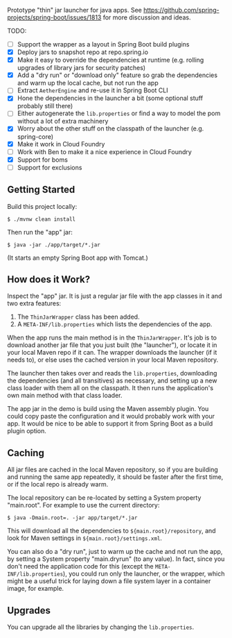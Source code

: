 Prototype "thin" jar launcher for java apps. See https://github.com/spring-projects/spring-boot/issues/1813 for more discussion and ideas.

TODO:

* [ ] Support the wrapper as a layout in Spring Boot build plugins
* [X] Deploy jars to snapshot repo at repo.spring.io
* [X] Make it easy to override the dependencies at runtime (e.g. rolling upgrades of library jars for security patches)
* [X] Add a "dry run" or "download only" feature so grab the dependencies and warm up the local cache, but not run the app
* [ ] Extract `AetherEngine` and re-use it in Spring Boot CLI
* [X] Hone the dependencies in the launcher a bit (some optional stuff probably still there)
* [ ] Either autogenerate the `lib.properties` or find a way to model the pom without a lot of extra machinery
* [X] Worry about the other stuff on the classpath of the launcher (e.g. spring-core)
* [X] Make it work in Cloud Foundry
* [ ] Work with Ben to make it a nice experience in Cloud Foundry
* [X] Support for boms
* [ ] Support for exclusions

## Getting Started

Build this project locally:

```
$ ./mvnw clean install
```

Then run the "app" jar:

```
$ java -jar ./app/target/*.jar
```

(It starts an empty Spring Boot app with Tomcat.)

## How does it Work?

Inspect the "app" jar. It is just a regular jar file with the app
classes in it and two extra features:

1. The `ThinJarWrapper` class has been added.
2. A `META-INF/lib.properties` which lists the dependencies of the app.

When the app runs the main method is in the `ThinJarWrapper`. It's job
is to download another jar file that you just built (the "launcher"),
or locate it in your local Maven repo if it can. The wrapper downloads
the launcher (if it needs to), or else uses the cached version in your
local Maven repository.

The launcher then takes over and reads the `lib.properties`,
downloading the dependencies (and all transitives) as necessary, and
setting up a new class loader with them all on the classpath. It then
runs the application's own main method with that class loader.

The app jar in the demo is build using the Maven assembly plugin. You
could copy paste the configuration and it would probably work with
your app. It would be nice to be able to support it from Spring Boot
as a build plugin option.

## Caching

All jar files are cached in the local Maven repository, so if you are
building and running the same app repeatedly, it should be faster
after the first time, or if the local repo is already warm.

The local repository can be re-located by setting a System property "main.root". For example to use the current directory:

```
$ java -Dmain.root=. -jar app/target/*.jar
```

This will download all the dependencies to `${main.root}/repository`,
and look for Maven settings in `${main.root}/settings.xml`.

You can also do a "dry run", just to warm up the cache and not run the
app, by setting a System property "main.dryrun" (to any value). In
fact, since you don't need the application code for this (except the
`META-INF/lib.properties`), you could run only the launcher, or the
wrapper, which might be a useful trick for laying down a file system
layer in a container image, for example.


## Upgrades

You can upgrade all the libraries by changing the `lib.properties`.
